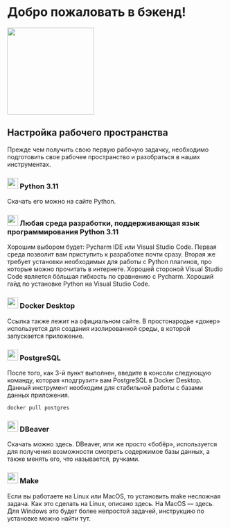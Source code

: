 # Добро пожаловать в бэкенд!
<img src="https://github.com/profcomff/interns/assets/126605382/e3e2f2e7-ff18-4e74-8f16-277362495465" width="200" height="200">

## Настройка рабочего пространства
Прежде чем получить свою первую рабочую задачку, необходимо подготовить свое рабочее пространство и разобраться в наших инструментах.

### <img src="https://github.com/profcomff/interns/assets/126605382/3e35a08a-4639-4821-a9f7-d1dda2420de8" width="25" height="25"> Python 3.11 
   Скачать его можно на сайте Python.

### <img src="https://github.com/profcomff/interns/assets/126605382/178c56f1-a789-4bc7-baf6-2ea1fee1e063" width="25" height="25"> Любая среда разработки, поддерживающая язык программирования Python 3.11 
   Хорошим выбором будет: Pycharm IDE или Visual Studio Code. Первая среда позволит вам приступить к разработке почти сразу. Вторая же требует установки необходимых для работы с Python плагинов, про    которые можно прочитать в интернете. Хорошей стороной Visual Studio Code является бóльшая гибкость по сравнению с Pycharm. Хороший гайд по установке Python на Visual Studio Code.

### <img src="https://github.com/profcomff/interns/assets/126605382/294e5d90-310b-43be-b476-ec2fab788823" width="25" height="25"> Docker Desktop 
   Ссылка также лежит на официальном сайте. В простонародье «докер» используется для создания изолированной среды, в которой запускается приложение.

### <img src="https://github.com/profcomff/interns/assets/126605382/24932c98-77c0-4248-8d8b-662a779b6a08" width="25" height="25"> PostgreSQL
   После того, как 3-й пункт выполнен, введите в консоли следующую команду, которая «подгрузит» вам PostgreSQL в Docker Desktop.  Данный инструмент необходим для стабильной работы с базами данных приложения.
   ```console
   docker pull postgres
   ```
### <img src="https://github.com/profcomff/interns/assets/126605382/db810440-0aa3-4c99-88a8-ff42b23f9d71" width="25" height="25"> DBeaver 
   Скачать можно здесь. DBeaver, или же просто «бобёр», используется для получения возможности смотреть содержимое базы данных, а также менять его, что называется, ручками.

### <img src="https://github.com/profcomff/interns/assets/126605382/23fff00f-4224-4b5f-96e7-c0448b6f8464" width="25" height="25"> Make
   Если вы работаете на Linux или MacOS, то установить make несложная задача. Как это сделать на Linux, описано здесь. На MacOS — здесь. Для Windows это будет более непростой задачей, инструкцию по установке можно найти тут.
